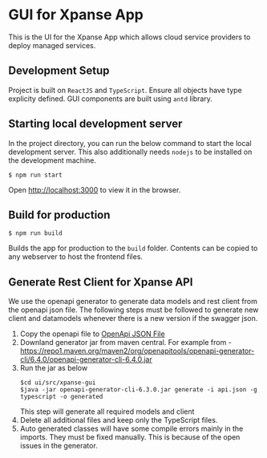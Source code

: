 # GUI for Xpanse App

This is the UI for the Xpanse App which allows cloud service providers to deploy managed services.

## Development Setup

Project is built on `ReactJS` and `TypeScript`. Ensure all objects have type explicity defined.
GUI components are built using `antd` library.

## Starting local development server

In the project directory, you can run the below command to start the local development server. This also additionally needs `nodejs` to be installed on the development machine.

```shell
$ npm run start
```

Open [http://localhost:3000](http://localhost:3000) to view it in the browser.

## Build for production

```shell
$ npm run build
```

Builds the app for production to the `build` folder. Contents can be copied to any webserver to host the frontend files.

## Generate Rest Client for Xpanse API

We use the openapi generator to generate data models and rest client from the openapi json file.
The following steps must be followed to generate new client and datamodels whenever there is a new version if the swagger json.

1. Copy the openapi file to [OpenApi JSON File](src/xpanse-api/api.json)
2. Downland generator jar from maven central. For example from - https://repo1.maven.org/maven2/org/openapitools/openapi-generator-cli/6.4.0/openapi-generator-cli-6.4.0.jar
3. Run the jar as below
   ```shell
   $cd ui/src/xpanse-gui
   $java -jar openapi-generator-cli-6.3.0.jar generate -i api.json -g typescript -o generated
   ```
   This step will generate all required models and client
4. Delete all additional files and keep only the TypeScript files.
5. Auto generated classes will have some compile errors mainly in the imports. They must be fixed manually. This is because of the open issues in the generator.
